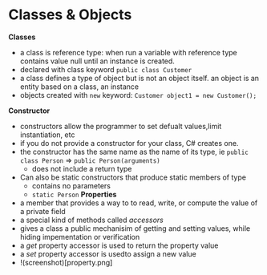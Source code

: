 # Classes & Objects
**Classes**
  - a class is reference type: when run a variable with reference type contains value null until an instance is created.
  - declared with class keyword `public class Customer`
  - a class defines a type of object but is not an object itself. an object is an entity based on a class, an instance
  - objects created with `new` keyword: `Customer object1 = new Customer();` 

**Constructor**
  - constructors allow the programmer to set defualt values,limit instantiation, etc
  - if you do not provide a constructor for your class, C# creates one.
  - the constructor has the same name as the name of its type, ie `public class Person` => `public Person(arguments)`
    - does not include a return type
  - Can also be static constructors that produce static members of type
    - contains no parameters
    - `static Person`
**Properties**
  - a member that provides a way to to read, write, or compute the value of a private field
   - a special kind of methods called *accessors*
  - gives a class a public mechanisim of getting and setting values, while hiding impementation or verification
  - a *get* property accessor is used to return the property value
  - a *set* property accessor is usedto assign a new value
  - !(screenshot)[property.png]